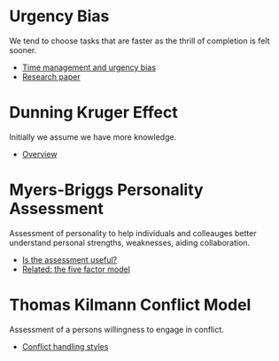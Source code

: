 # Urgency Bias
We tend to choose tasks that are faster as the thrill of completion is felt sooner.

- [Time management and urgency bias](https://work.qz.com/1331152/how-to-manage-your-time-better-by-fighting-urgency-bias)
- [Research paper](http://www.acrwebsite.org/volumes/v42/acr_v42_17605.pdf)

# Dunning Kruger Effect
Initially we assume we have more knowledge.

- [Overview](https://en.wikipedia.org/wiki/Dunning%E2%80%93Kruger_effect)

# Myers-Briggs Personality Assessment
Assessment of personality to help individuals and colleauges better understand personal strengths, weaknesses, aiding collaboration.

- [Is the assessment useful?](https://www.washingtonpost.com/national/on-leadership/myers-briggs-does-it-pay-to-know-your-type/2012/12/14/eaed51ae-3fcc-11e2-bca3-aadc9b7e29c5_story.html)
- [Related: the five factor model](http://psych.colorado.edu/~carey/courses/psyc5112/readings/psnbig5_mccrae03.pdf)

# Thomas Kilmann Conflict Model
Assessment of a persons willingness to engage in conflict.

- [Conflict handling styles](https://medium.com/@j0chy_/in-the-scale-of-turtle-to-shark-where-are-you-aee96468d50d)
